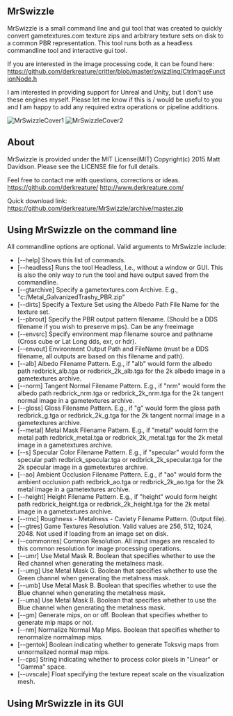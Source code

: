 MrSwizzle
--------------

MrSwizzle is a small command line and gui tool that was created to quickly convert gametextures.com texture zips and arbitrary texture sets on disk to a common PBR representation.
This tool runs both as a headless commandline tool and interactive gui tool.

If you are interested in the image processing code, it can be found here:
https://github.com/derkreature/critter/blob/master/swizzling/CtrImageFunctionNode.h

I am interested in providing support for Unreal and Unity, but I don't use these engines myself.
Please let me know if this is / would be useful to you and I am happy to add any required extra operations or pipeline additions.

![MrSwizzleCover1](https://github.com/derkreature/MrSwizzle/blob/master/images/screenshot0.jpg)
![MrSwizzleCover2](https://github.com/derkreature/MrSwizzle/blob/master/images/screenshot1.jpg)


About
--------------
MrSwizzle is provided under the MIT License(MIT)
Copyright(c) 2015 Matt Davidson.
Please see the LICENSE file for full details.

Feel free to contact me with questions, corrections or ideas.
https://github.com/derkreature/
http://www.derkreature.com/

Quick download link:
https://github.com/derkreature/MrSwizzle/archive/master.zip

Using MrSwizzle on the command line
--------------

All commandline options are optional.
Valid arguments to MrSwizzle include:

- [--help]         Shows this list of commands.
- [--headless]     Runs the tool Headless, I.e., without a window or GUI. This is also the only way to run the tool and have output saved from the commandline.
- [--gtarchive]    Specify a gametextures.com Archive. E.g., "c:/Metal_GalvanizedTrashy_PBR.zip"
- [--dirts]        Specify a Texture Set using the Albedo Path File Name for the texture set.
- [--pbrout]       Specify the PBR output pattern filename. (Should be a DDS filename if you wish to preserve mips). Can be any freeimage 
- [--envsrc]       Specify environment map filename source and pathname (Cross cube or Lat Long dds, exr, or hdr).
- [--envout]       Environment Output Path and FileName (must be a DDS filename, all outputs are based on this filename and path).
- [--alb]          Albedo Filename Pattern. E.g., if "alb" would form the albedo path redbrick_alb.tga or redbrick_2k_alb.tga for the 2k albedo image in a gametextures archive.
- [--norm]         Tangent Normal Filename Pattern. E.g., if "nrm" would form the albedo path redbrick_nrm.tga or redbrick_2k_nrm.tga for the 2k tangent normal image in a gametextures archive.
- [--gloss]        Gloss Filename Pattern. E.g., if "g" would form the gloss path redbrick_g.tga or redbrick_2k_g.tga for the 2k tangent normal image in a gametextures archive.
- [--metal]        Metal Mask Filename Pattern. E.g., if "metal" would form the metal path redbrick_metal.tga or redbrick_2k_metal.tga for the 2k metal image in a gametextures archive.
- [--s]            Specular Color Filename Pattern. E.g., if "specular" would form the specular path redbrick_specular.tga or redbrick_2k_specular.tga for the 2k specular image in a gametextures archive.
- [--ao]           Ambient Occlusion Filename Pattern. E.g., if "ao" would form the ambient occlusion path redbrick_ao.tga or redbrick_2k_ao.tga for the 2k metal image in a gametextures archive.
- [--height]       Height Filename Pattern. E.g., if "height" would form height path redbrick_height.tga or redbrick_2k_height.tga for the 2k metal image in a gametextures archive.
- [--rmc]          Roughness - Metalness - Caviety Filename Pattern. (Output file).
- [--gtres]    	   Game Textures Resolution. Valid values are 256, 512, 1024, 2048. Not used if loading from an image set on disk.
- [--commonres]    Common Resolution. All input images are rescaled to this common resolution for image processing operations. 
- [--umr]          Use Metal Mask R. Boolean that specifies whether to use the Red channel when generating the metalness mask.
- [--umg]          Use Metal Mask G. Boolean that specifies whether to use the Green channel when generating the metalness mask.
- [--umb]          Use Metal Mask B. Boolean that specifies whether to use the Blue channel when generating the metalness mask.
- [--uma]          Use Metal Mask B. Boolean that specifies whether to use the Blue channel when generating the metalness mask.
- [--gm]           Generate mips, on or off. Boolean that specifies whether to generate mip maps or not.
- [--nm]           Normalize Normal Map Mips. Boolean that specifies whether to renormalize normalmap mips.
- [--gentok]       Boolean indicating whether to generate Toksvig maps from unnormalized normal map mips.
- [--cps]          String indicating whether to process color pixels in "Linear" or "Gamma" space.
- [--uvscale]      Float specifying the texture repeat scale on the visualization mesh.
    

Using MrSwizzle in its GUI
--------------
